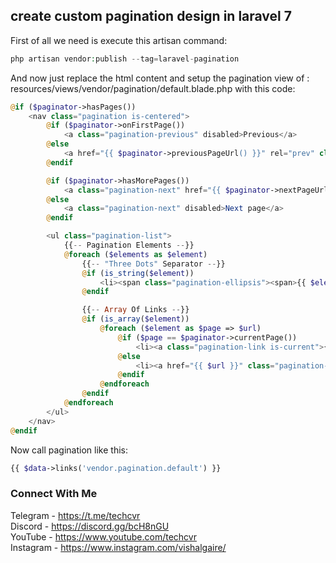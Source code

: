 ## create custom pagination design in laravel 7

First of all we need is execute this artisan command:
```php
php artisan vendor:publish --tag=laravel-pagination
```

And now just replace the html content and setup the pagination view of : resources/views/vendor/pagination/default.blade.php with this code:

```php
@if ($paginator->hasPages())
    <nav class="pagination is-centered">
        @if ($paginator->onFirstPage())
            <a class="pagination-previous" disabled>Previous</a>
        @else
            <a href="{{ $paginator->previousPageUrl() }}" rel="prev" class="pagination-previous">Previous</a>
        @endif

        @if ($paginator->hasMorePages())
            <a class="pagination-next" href="{{ $paginator->nextPageUrl() }}" rel="next">Next</a>
        @else
            <a class="pagination-next" disabled>Next page</a>
        @endif

        <ul class="pagination-list">
            {{-- Pagination Elements --}}
            @foreach ($elements as $element)
                {{-- "Three Dots" Separator --}}
                @if (is_string($element))
                    <li><span class="pagination-ellipsis"><span>{{ $element }}</span></span></li>
                @endif

                {{-- Array Of Links --}}
                @if (is_array($element))
                    @foreach ($element as $page => $url)
                        @if ($page == $paginator->currentPage())
                            <li><a class="pagination-link is-current">{{ $page }}</a></li>
                        @else
                            <li><a href="{{ $url }}" class="pagination-link">{{ $page }}</a></li>
                        @endif
                    @endforeach
                @endif
            @endforeach
        </ul>
    </nav>
@endif
```

Now call pagination like this:
```php
{{ $data->links('vendor.pagination.default') }}
```


### Connect With Me
Telegram - https://t.me/techcvr <br>
Discord - https://discord.gg/bcH8nGU <br>
YouTube - https://www.youtube.com/techcvr <br>
Instagram - https://www.instagram.com/vishalgaire/
